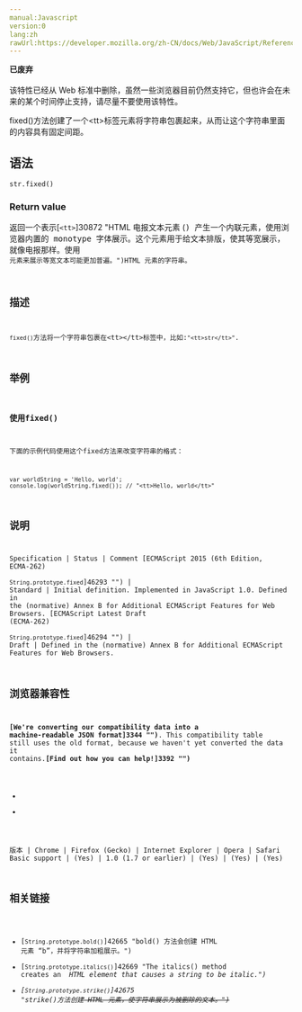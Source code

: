 ```yaml
---
manual:Javascript
version:0
lang:zh
rawUrl:https://developer.mozilla.org/zh-CN/docs/Web/JavaScript/Reference/Global_Objects/String/fixed#
---
```






**已废弃**<br></br>该特性已经从 Web 标准中删除，虽然一些浏览器目前仍然支持它，但也许会在未来的某个时间停止支持，请尽量不要使用该特性。





fixed()方法创建了一个&lt;tt&gt;标签元素将字符串包裹起来，从而让这个字符串里面的内容具有固定间距。


## 语法<a name="语法"></a>

```
str.fixed()

```

### Return value<a name="Return_value"></a>


返回一个表示[`<tt>`]30872 "HTML 电报文本元素 (<tt>) 产生一个内联元素，使用浏览器内置的 monotype 字体展示。这个元素用于给文本排版，使其等宽展示，就像电报那样。使用 <code> 元素来展示等宽文本可能更加普遍。")HTML 元素的字符串。


## 描述<a name="描述"></a>


`fixed()`方法将一个字符串包裹在&lt;tt&gt;&lt;/tt&gt;标签中，比如:`"<tt>str</tt>"`.


## 举例<a name="举例"></a>

### 使用fixed()<a name="使用fixed()"></a>


下面的示例代码使用这个fixed方法来改变字符串的格式：


```
var worldString = 'Hello, world';
console.log(worldString.fixed()); // "<tt>Hello, world</tt>"
```

## 说明<a name="说明"></a>

Specification | Status | Comment 
[ECMAScript 2015 (6th Edition, ECMA-262)<br></br><small>String.prototype.fixed</small>]46293 "") | Standard | Initial definition. Implemented in JavaScript 1.0. Defined in the (normative) Annex B for Additional ECMAScript Features for Web Browsers. 
[ECMAScript Latest Draft (ECMA-262)<br></br><small>String.prototype.fixed</small>]46294 "") | Draft | Defined in the (normative) Annex B for Additional ECMAScript Features for Web Browsers. 


## 浏览器兼容性<a name="浏览器兼容性"></a>


**[We&#39;re converting our compatibility data into a machine-readable JSON format]3344 "")**. This compatibility table still uses the old format, because we haven&#39;t yet converted the data it contains.**[Find out how you can help!]3392 "")**


* 
* 

版本 | Chrome | Firefox (Gecko) | Internet Explorer | Opera | Safari 
Basic support | (Yes) | 1.0 (1.7 or earlier) | (Yes) | (Yes) | (Yes) 





## 相关链接<a name="相关链接"></a>

* [`String.prototype.bold()`]42665 "bold() 方法会创建 HTML 元素 “b”，并将字符串加粗展示。")
* [`String.prototype.italics()`]42669 "The italics() method creates an <i> HTML element that causes a string to be italic.")
* [`String.prototype.strike()`]42675 "strike()方法创建<strike> HTML 元素，使字符串展示为被删除的文本。")



